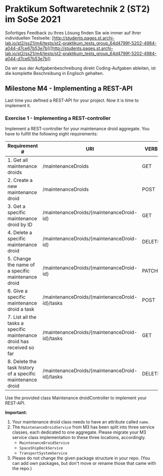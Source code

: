 # Praktikum Softwaretechnik 2 (ST2) im SoSe 2021

Sofortiges Feedback zu Ihres Lösung finden Sie wie immer auf Ihrer individuellen Testseite:
[http://students.pages.st.archi-lab.io/st2/ss21/m4/tests/st2-praktikum_tests_group_64d4799f-5202-4984-a044-d7ce67b53e7b]([http://students.pages.st.archi-lab.io/st2/ss21/m4/tests/st2-praktikum_tests_group_64d4799f-5202-4984-a044-d7ce67b53e7b])

Da wir aus der Aufgabenbeschreibung direkt Coding-Aufgaben ableiten, ist die komplette Beschreibung in Englisch
gehalten. 

## Milestone M4 - Implementing a REST-API

Last time you defined a REST-API for your project. Now it is time to implement it.

### Exercise 1 - Implementing a REST-controller

Implement a REST-controller for your maintenance droid aggregate.
You have to fulfill the following eight requirements:

|Requirement # | URI | VERB |
|---|---|---|
| 1. Get all maintenance droids                                                                      | /maintenanceDroids | GET |
| 2. Create a new maintenance droid                                                                  | /maintenanceDroids | POST |
| 3. Get a specific maintenance droid by ID                                                          | /maintenanceDroids/{maintenanceDroid-id} | GET |
| 4. Delete a specific maintenance droid                                                             | /maintenanceDroids/{maintenanceDroid-id} | DELETE |
| 5. Change the name of a specific maintenance droid                                                 | /maintenanceDroids/{maintenanceDroid-id} | PATCH |
| 6. Give a specific maintenance droid a task                                         | /maintenanceDroids/{maintenanceDroid-id}/tasks | POST |
| 7. List all the tasks a specific maintenance droid has received so far                        | /maintenanceDroids/{maintenanceDroid-id}/tasks | GET |
| 8. Delete the task history of a specific maintenance droid                                    | /maintenanceDroids/{maintenanceDroid-id}/tasks | DELETE | 

Use the provided class Maintenance droidController to implement your REST-API. 

**Important:** 
1. Your maintenance droid class needs to have an attribute called `name`.
1. The `MaintenanceDroidService` from M3 has been split into three service classes, each dedicated to one aggregate. 
    Please migrate your M3 service class implementation to these three locations, accordingly.
    * `MaintenanceDroidService`
    * `SpaceShipDeckService`
    * `TransportSystemService`
1. Please do not change the given package structure in your repo. (You can add own packages, but don't move or
    rename those that came with the repo.)

